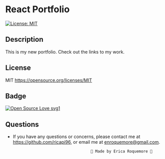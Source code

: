 # React Portfolio

[![License: MIT](https://img.shields.io/badge/License-MIT-yellow.svg)](https://opensource.org/licenses/MIT)

## Description

This is my new portfolio. Check out the links to my work.


## License

MIT
https://opensource.org/licenses/MIT


## Badge

[![Open Source Love svg1](https://badges.frapsoft.com/os/v1/open-source.svg?v=103)](https://github.com/ellerbrock/open-source-badges/)


## Questions

* If you have any questions or concerns, please contact me at https://github.com/ricapi96, or email me at enroquemore@gmail.com.


                                        💙 Made by Erica Roquemore 💙
